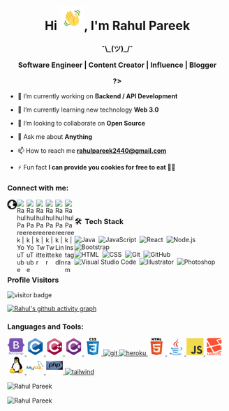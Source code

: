 <h1 align="center">Hi <img src="https://github.com/rahulpareek2440/rahulpareek2440/blob/main/Wave.gif" height="55px" width="55px">, I'm Rahul Pareek</h1>
<h3 align="center">¯\_(ツ)_/¯

Software Engineer | Content Creator | Influence | Blogger

?></h3>

- 🔭 I’m currently working on **Backend / API Development**

- 🌱 I’m currently learning new technology **Web 3.0**

- 👯 I’m looking to collaborate on **Open Source**

- 💬 Ask me about **Anything**

- 📫 How to reach me **rahulpareek2440@gmail.com**

- ⚡ Fun fact **I can provide you cookies for free to eat 🍪😂**

### Connect with me:

[<img align="left" alt="https://github.com/rahulpareek2440" width="22px" src="https://raw.githubusercontent.com/iconic/open-iconic/master/svg/globe.svg" />][website]
[<img align="left" alt="Rahul Pareek | YouTube" width="22px" src="https://cdn-icons-png.flaticon.com/512/124/124010.png" />][facebook]
[<img align="left" alt="Rahul Pareek | YouTube" width="22px" src="https://cdn.jsdelivr.net/npm/simple-icons@v3/icons/youtube.svg" />][youtube]
[<img align="left" alt="Rahul Pareek | Twitter" width="22px" src="https://cdn.jsdelivr.net/npm/simple-icons@v3/icons/twitter.svg" />][twitter]
[<img align="left" alt="Rahul Pareek | Twitter" width="22px" src="https://cdn-icons-png.flaticon.com/512/906/906377.png" />][telegram]
[<img align="left" alt="Rahul Pareek | LinkedIn" width="22px" src="https://cdn.jsdelivr.net/npm/simple-icons@v3/icons/linkedin.svg" />][linkedin]
[<img align="left" alt="Rahul Pareek | Instagram" width="22px" src="https://cdn.jsdelivr.net/npm/simple-icons@v3/icons/instagram.svg" />][instagram]

<br />

### 🛠 &nbsp;Tech Stack

![Java](https://img.shields.io/badge/-Java-05122A?style=flat&logo=java)&nbsp;
![JavaScript](https://img.shields.io/badge/-JavaScript-05122A?style=flat&logo=javascript)&nbsp;
![React](https://img.shields.io/badge/-React-05122A?style=flat&logo=react)&nbsp;
![Node.js](https://img.shields.io/badge/-Node.js-05122A?style=flat&logo=node.js)&nbsp;
![Bootstrap](https://img.shields.io/badge/-Bootstrap-05122A?style=flat&logo=bootstrap&logoColor=563D7C)\
![HTML](https://img.shields.io/badge/-HTML-05122A?style=flat&logo=HTML5)&nbsp;
![CSS](https://img.shields.io/badge/-CSS-05122A?style=flat&logo=CSS3&logoColor=1572B6)&nbsp;
![Git](https://img.shields.io/badge/-Git-05122A?style=flat&logo=git)&nbsp;
![GitHub](https://img.shields.io/badge/-GitHub-05122A?style=flat&logo=github)&nbsp;
![Visual Studio Code](https://img.shields.io/badge/-Visual%20Studio%20Code-05122A?style=flat&logo=visual-studio-code&logoColor=007ACC)&nbsp;
![Illustrator](https://img.shields.io/badge/-Illustrator-05122A?style=flat&logo=adobe-illustrator)&nbsp;
![Photoshop](https://img.shields.io/badge/-Photoshop-05122A?style=flat&logo=adobe-photoshop)&nbsp;
<br />
### Profile Visitors 
![visitor badge](https://visitor-badge.glitch.me/badge?page_id=rahulpareek2440.visitor-badge&left_color=blue&right_color=yellow)
<br />

[![Rahul's github activity graph](https://activity-graph.herokuapp.com/graph?username=rahulpareek2440&bg_color=ffffff&color=777777&line=ff5200&point=1adbce&area=true&hide_border=true)](https://github.com/rahulpareek2440/github-readme-activity-graph)


<h3 align="left">Languages and Tools:</h3>
<p align="left"> <a href="https://getbootstrap.com" target="_blank"> <img src="https://raw.githubusercontent.com/devicons/devicon/master/icons/bootstrap/bootstrap-plain-wordmark.svg" alt="bootstrap" width="40" height="40"/> </a> <a href="https://www.cprogramming.com/" target="_blank"> <img src="https://raw.githubusercontent.com/devicons/devicon/master/icons/c/c-original.svg" alt="c" width="40" height="40"/> </a> <a href="https://www.w3schools.com/cpp/" target="_blank"> <img src="https://raw.githubusercontent.com/devicons/devicon/master/icons/cplusplus/cplusplus-original.svg" alt="cplusplus" width="40" height="40"/> </a> <a href="https://www.w3schools.com/cs/" target="_blank"> <img src="https://raw.githubusercontent.com/devicons/devicon/master/icons/csharp/csharp-original.svg" alt="csharp" width="40" height="40"/> </a> <a href="https://www.w3schools.com/css/" target="_blank"> <img src="https://raw.githubusercontent.com/devicons/devicon/master/icons/css3/css3-original-wordmark.svg" alt="css3" width="40" height="40"/> </a> <a href="https://git-scm.com/" target="_blank"> <img src="https://www.vectorlogo.zone/logos/git-scm/git-scm-icon.svg" alt="git" width="40" height="40"/> </a> <a href="https://heroku.com" target="_blank"> <img src="https://www.vectorlogo.zone/logos/heroku/heroku-icon.svg" alt="heroku" width="40" height="40"/> </a> <a href="https://www.w3.org/html/" target="_blank"> <img src="https://raw.githubusercontent.com/devicons/devicon/master/icons/html5/html5-original-wordmark.svg" alt="html5" width="40" height="40"/> </a> <a href="https://www.java.com" target="_blank"> <img src="https://raw.githubusercontent.com/devicons/devicon/master/icons/java/java-original.svg" alt="java" width="40" height="40"/> </a> <a href="https://developer.mozilla.org/en-US/docs/Web/JavaScript" target="_blank"> <img src="https://raw.githubusercontent.com/devicons/devicon/master/icons/javascript/javascript-original.svg" alt="javascript" width="40" height="40"/> </a> <a href="https://laravel.com/" target="_blank"> <img src="https://raw.githubusercontent.com/devicons/devicon/master/icons/laravel/laravel-plain-wordmark.svg" alt="laravel" width="40" height="40"/> </a> <a href="https://www.linux.org/" target="_blank"> <img src="https://raw.githubusercontent.com/devicons/devicon/master/icons/linux/linux-original.svg" alt="linux" width="40" height="40"/> </a> <a href="https://www.mysql.com/" target="_blank"> <img src="https://raw.githubusercontent.com/devicons/devicon/master/icons/mysql/mysql-original-wordmark.svg" alt="mysql" width="40" height="40"/> </a> <a href="https://www.php.net" target="_blank"> <img src="https://raw.githubusercontent.com/devicons/devicon/master/icons/php/php-original.svg" alt="php" width="40" height="40"/> </a> <a href="https://tailwindcss.com/" target="_blank"> <img src="https://www.vectorlogo.zone/logos/tailwindcss/tailwindcss-icon.svg" alt="tailwind" width="40" height="40"/> </a> </p>

<p><img width="494" align="center" src="https://github-readme-stats.vercel.app/api/top-langs?username=rahulpareek2440&show_icons=true&locale=en&layout=compact&theme=gotham" alt="Rahul Pareek" /></p>

<p><img width="494" align="center" src="https://github-readme-stats.vercel.app/api?username=rahulpareek2440&show_icons=true&locale=en&layout=compact&theme=gotham" alt="Rahul Pareek" /></p>

[website]: https://github.com/rahulpareek2440
[facebook]: https://facebook.com/rahulpareek2440
[twitter]: https://twitter.com/rahulpareek2440
[youtube]: https://youtube.com/rahulpratimavlogss
[instagram]: https://instagram.com/rahulpareekofficial
[linkedin]: https://linkedin.com/in/rahulpareek2440
[telegram]: https://t.me/rahulpareek2440
